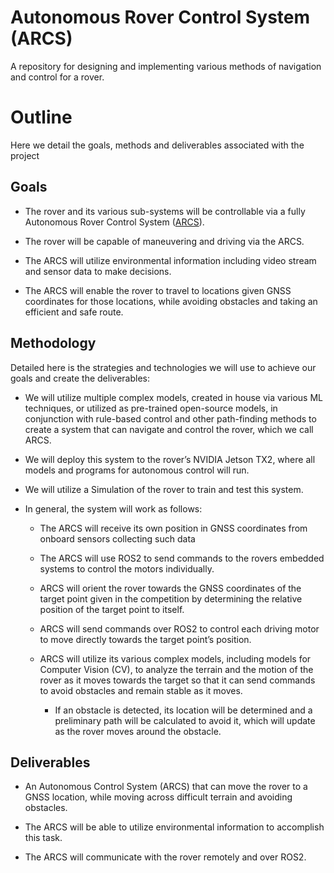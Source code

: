 # Autonomous Rover Control System (ARCS)
A repository for designing and implementing various methods of navigation and control for a rover.


# Outline
Here we detail the goals, methods and deliverables associated with the project
## Goals
* The rover and its various sub-systems will be controllable via a fully Autonomous Rover Control System ([ARCS](https://github.com/GonzagaRobotics/AutonomousRoverControlSystem)). 

* The rover will be capable of maneuvering and driving via the ARCS. 

* The ARCS will utilize environmental information including video stream and sensor data to make decisions. 

* The ARCS will enable the rover to travel to locations given GNSS coordinates for those locations, while avoiding obstacles and taking an efficient and safe route. 

## Methodology
Detailed here is the strategies and technologies we will use to achieve our goals and create the deliverables:
* We will utilize multiple complex models, created in house via various ML techniques, or utilized as pre-trained open-source models, in conjunction with rule-based control and other path-finding methods to create a system that can navigate and control the rover, which we call ARCS. 

* We will deploy this system to the rover’s NVIDIA Jetson TX2, where all models and programs for autonomous control will run. 

* We will utilize a Simulation of the rover to train and test this system. 

* In general, the system will work as follows: 

    - The ARCS will receive its own position in GNSS coordinates from onboard sensors collecting such data 

    - The ARCS will use ROS2 to send commands to the rovers embedded systems to control the motors individually. 

    - ARCS will orient the rover towards the GNSS coordinates of the target point given in the competition by determining the relative position of the target point to itself. 

    - ARCS will send commands over ROS2 to control each driving motor to move directly towards the target point’s position. 

    - ARCS will utilize its various complex models, including models for Computer Vision (CV), to analyze the terrain and the motion of the rover as it moves towards the target so that it can send commands to avoid obstacles and remain stable as it moves. 

      * If an obstacle is detected, its location will be determined and a preliminary path will be calculated to avoid it, which will update as the rover moves around the obstacle. 

## Deliverables
* An Autonomous Control System (ARCS) that can move the rover to a GNSS location, while moving across difficult terrain and avoiding obstacles. 

* The ARCS will be able to utilize environmental information to accomplish this task. 

* The ARCS will communicate with the rover remotely and over ROS2. 
